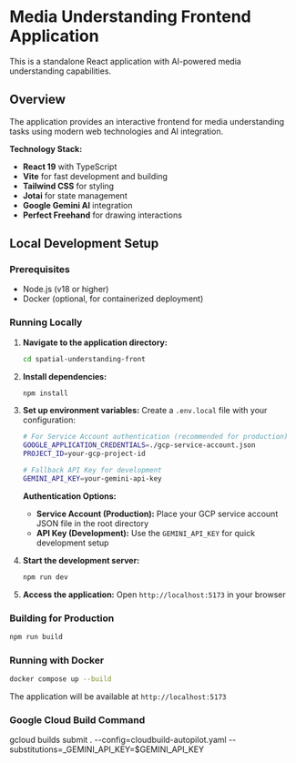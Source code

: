 # Media Understanding Frontend Application

This is a standalone React application with AI-powered media understanding capabilities.

## Overview

The application provides an interactive frontend for media understanding tasks using modern web technologies and AI integration.

**Technology Stack:**
- **React 19** with TypeScript
- **Vite** for fast development and building
- **Tailwind CSS** for styling
- **Jotai** for state management
- **Google Gemini AI** integration
- **Perfect Freehand** for drawing interactions

## Local Development Setup

### Prerequisites
- Node.js (v18 or higher)
- Docker (optional, for containerized deployment)

### Running Locally

1. **Navigate to the application directory:**
   ```bash
   cd spatial-understanding-front
   ```

2. **Install dependencies:**
   ```bash
   npm install
   ```

3. **Set up environment variables:**
   Create a `.env.local` file with your configuration:
   ```bash
   # For Service Account authentication (recommended for production)
   GOOGLE_APPLICATION_CREDENTIALS=./gcp-service-account.json
   PROJECT_ID=your-gcp-project-id
   
   # Fallback API Key for development
   GEMINI_API_KEY=your-gemini-api-key
   ```
   
   **Authentication Options:**
   - **Service Account (Production):** Place your GCP service account JSON file in the root directory
   - **API Key (Development):** Use the `GEMINI_API_KEY` for quick development setup

4. **Start the development server:**
   ```bash
   npm run dev
   ```

5. **Access the application:**
   Open `http://localhost:5173` in your browser

### Building for Production

```bash
npm run build
```

### Running with Docker

```bash
docker compose up --build
```

The application will be available at `http://localhost:5173`


### Google Cloud Build Command

gcloud builds submit . --config=cloudbuild-autopilot.yaml --substitutions=_GEMINI_API_KEY=$GEMINI_API_KEY